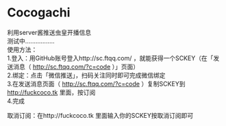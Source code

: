 # Cocogachi
利用server酱推送虫皇开播信息  
测试中.................   
使用方法：  
1.登入：用GitHub账号登入http://sc.ftqq.com/ ，就能获得一个SCKEY（在「发送消息（ http://sc.ftqq.com/?c=code ）」页面）  
2.绑定：点击「微信推送」，扫码关注同时即可完成微信绑定   
3.在发送消息页面（ http://sc.ftqq.com/?c=code ）复制SCKEY到 http://fuckcoco.tk 里面，按订阅  
4.完成

取消订阅：在http://fuckcoco.tk 里面输入你的SCKEY按取消订阅即可

